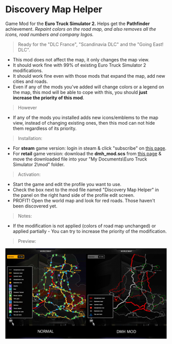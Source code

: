 # Discovery Map Helper

Game Mod for the **Euro Truck Simulator 2.** Helps get the **Pathfinder** achievement.
*Repaint colors on the road map, and also removes all the icons, road numbers and company logos.*

> Ready for the "DLC France", "Scandinavia DLC" and the "Going East! DLC".
* This mod does not affect the map, it only changes the map view.
* It should work fine with 99% of existing Euro Truck Simulator 2 modifications.
* It should work fine even with those mods that expand the map, add new cities and roads.
* Even if any of the mods you've added will change colors or a legend on the map, this mod will be able to cope with this, you should **just increase the priority of this mod**.

> However
* If any of the mods you installed adds new icons/emblems to the map view, instead of changing existing ones, then this mod can not hide them regardless of its priority.

> Installation:
* For **steam** game version: login in steam & click "subscribe" on [this page](http://steamcommunity.com/sharedfiles/filedetails/?id=719282383).
* For **retail** game version: download the **dmh_mod.scs** from [this page](https://github.com/Art-Stea1th/DiscoveryMapHelper/releases) & move the downloaded file into your "My Documents\Euro Truck Simulator 2\mod" folder.

> Activation:
* Start the game and edit the profile you want to use.
* Check the box next to the mod file named "Discovery Map Helper" in the panel on the right hand side of the profile edit screen.
* PROFIT! Open the world map and look for red roads. Those haven't been discovered yet.

> Notes:
* If the modification is not applied (colors of road map unchanged) or applied partially - You can try to increase the priority of the modification.

> Preview:

![Preview](https://github.com/Art-Stea1th/DiscoveryMapHelper/blob/master/Arts/previews/dmh-prev-L.jpg)
